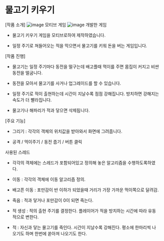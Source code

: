 # 물고기 키우기

[작품 소개]
![image](https://user-images.githubusercontent.com/65941200/85820516-5a483f00-b7b1-11ea-91ec-3ee22337fb32.png)
모티브 게임
![image](https://user-images.githubusercontent.com/65941200/85820492-4dc3e680-b7b1-11ea-8ed7-42075057fe0e.png)
개발한 게임

 - 물고기 키우기 게임을 모티브로하여 제작하였습니다.

 - 일정 주기로 쳐들어오는 적을 막으면서 물고기를 키워 돈을 버는 게임입니다.



[작품 진행]

- 물고기는 일정 주기마다 동전을 떨구는데 배고플때 먹이를 주면 몸집이 커지고 비싼 동전을 떨굼니다.

- 동전을 모아서 물고기를 사거나 업그레이드를 할 수 있습니다.

- 일정 주기로 적이 출현하는데 시간이 지날수록 점점 강해집니다. 방치하면 강해지는 속도가 더 빨라집니다.

- 물고기나 해파리가 적과 닿으면 삭제됩니다.



[주요 기능]

- 그리기 : 각각의 객체의 위치값을 받아와서 화면에 그려줍니다.

- 공격 / 먹이주기 / 동전 줍기 / 버튼 클릭


사용된 스레드

- 각각의 객체에는 스레드가 포함되어있고 정의해 놓은 알고리즘을 수행하도록하였다.

- 이동 : 각각의 객체에 이동 알고리즘 정의.

- 배고픈 이동 : 포만감이 반 이하가 되었을때 거리가 가장 가까운 먹이쪽으로 달려감.

- 죽음 : 적과 닿거나 포만감이 0이 되면 죽는다.

- 적 생성 : 적의 출현 주기를 결정한다. 플레이어가 적을 방치하는 시간에 따라 유동적으로 변한다.

- 적 : 자신과 닿는 물고기를 죽인다. 시간이 지날수록 강해진다. 평소에 한마리씩 나오기도 하며 한번에 쏟아져 나오기도 한다.
